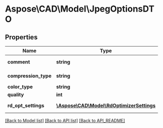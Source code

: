 # Aspose\CAD\Model\JpegOptionsDTO

## Properties
Name | Type | Description | Notes
------------ | ------------- | ------------- | -------------
**comment** | **string** | Comment to Resulting file | [optional] 
**compression_type** | **string** | Compression type | 
**color_type** | **string** | Color type | 
**quality** | **int** | Quality level | 
**rd_opt_settings** | [**\Aspose\CAD\Model\RdOptimizerSettings**](RdOptimizerSettings.md) | Optimizer settings | [optional] 

[[Back to Model list]](API_README.md#documentation-for-models) [[Back to API list]](API_README.md#documentation-for-api-endpoints) [[Back to API_README]](API_README.md)

